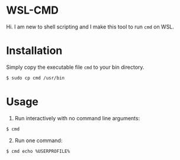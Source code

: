 # WSL-CMD

Hi. I am new to shell scripting and I make this tool to run `cmd` on WSL.

# Installation

Simply copy the executable file `cmd` to your bin directory.

```bash
$ sudo cp cmd /usr/bin
```

# Usage

1. Run interactively with no command line arguments:

```bash
$ cmd
```

2. Run one command:

```bash
$ cmd echo %USERPROFILE%
```
